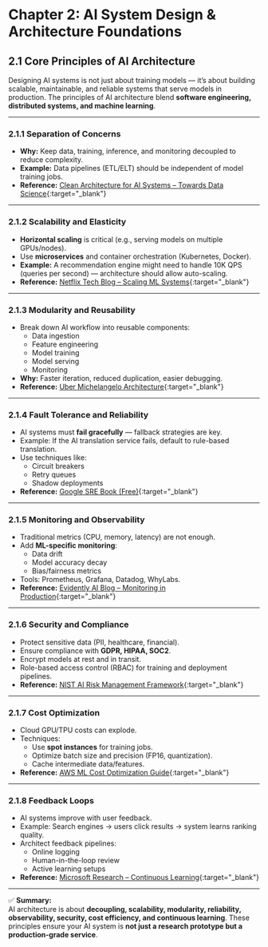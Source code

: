 ﻿# Chapter 2: AI System Design & Architecture Foundations

## 2.1 Core Principles of AI Architecture

Designing AI systems is not just about training models — it’s about building scalable, maintainable, and reliable systems that serve models in production. The principles of AI architecture blend **software engineering, distributed systems, and machine learning**.

---

### 2.1.1 Separation of Concerns

- **Why:** Keep data, training, inference, and monitoring decoupled to reduce complexity.
- **Example:** Data pipelines (ETL/ELT) should be independent of model training jobs.
- **Reference:** [Clean Architecture for AI Systems – Towards Data Science](https://towardsdatascience.com/clean-architecture-for-machine-learning-systems-8b42f322648d){:target="_blank"}

---

### 2.1.2 Scalability and Elasticity

- **Horizontal scaling** is critical (e.g., serving models on multiple GPUs/nodes).
- Use **microservices** and container orchestration (Kubernetes, Docker).
- **Example:** A recommendation engine might need to handle 10K QPS (queries per second) — architecture should allow auto-scaling.
- **Reference:** [Netflix Tech Blog – Scaling ML Systems](https://netflixtechblog.com/){:target="_blank"}

---

### 2.1.3 Modularity and Reusability

- Break down AI workflow into reusable components:
  - Data ingestion
  - Feature engineering
  - Model training
  - Model serving
  - Monitoring
- **Why:** Faster iteration, reduced duplication, easier debugging.
- **Reference:** [Uber Michelangelo Architecture](https://eng.uber.com/michelangelo/){:target="_blank"}

---

### 2.1.4 Fault Tolerance and Reliability

- AI systems must **fail gracefully** — fallback strategies are key.
- Example: If the AI translation service fails, default to rule-based translation.
- Use techniques like:
  - Circuit breakers
  - Retry queues
  - Shadow deployments
- **Reference:** [Google SRE Book (Free)](https://sre.google/sre-book/table-of-contents/){:target="_blank"}

---

### 2.1.5 Monitoring and Observability

- Traditional metrics (CPU, memory, latency) are not enough.
- Add **ML-specific monitoring**:
  - Data drift
  - Model accuracy decay
  - Bias/fairness metrics
- Tools: Prometheus, Grafana, Datadog, WhyLabs.
- **Reference:** [Evidently AI Blog – Monitoring in Production](https://www.evidentlyai.com/blog){:target="_blank"}

---

### 2.1.6 Security and Compliance

- Protect sensitive data (PII, healthcare, financial).
- Ensure compliance with **GDPR, HIPAA, SOC2**.
- Encrypt models at rest and in transit.
- Role-based access control (RBAC) for training and deployment pipelines.
- **Reference:** [NIST AI Risk Management Framework](https://www.nist.gov/itl/ai-risk-management-framework){:target="_blank"}

---

### 2.1.7 Cost Optimization

- Cloud GPU/TPU costs can explode.
- Techniques:
  - Use **spot instances** for training jobs.
  - Optimize batch size and precision (FP16, quantization).
  - Cache intermediate data/features.
- **Reference:** [AWS ML Cost Optimization Guide](https://aws.amazon.com/machine-learning/cost-optimization/){:target="_blank"}

---

### 2.1.8 Feedback Loops

- AI systems improve with user feedback.
- Example: Search engines → users click results → system learns ranking quality.
- Architect feedback pipelines:
  - Online logging
  - Human-in-the-loop review
  - Active learning setups
- **Reference:** [Microsoft Research – Continuous Learning](https://www.microsoft.com/en-us/research/publication/continuous-learning-ai-systems/){:target="_blank"}

---

✅ **Summary:**  
AI architecture is about **decoupling, scalability, modularity, reliability, observability, security, cost efficiency, and continuous learning**. These principles ensure your AI system is **not just a research prototype but a production-grade service**.


